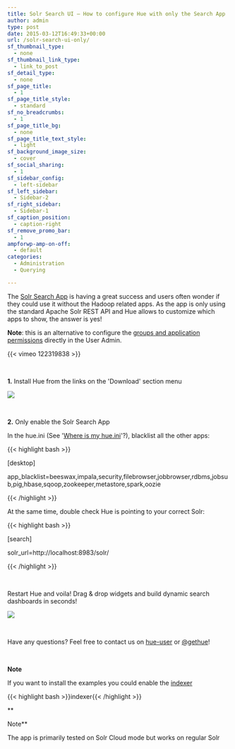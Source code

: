 ```yaml
---
title: Solr Search UI – How to configure Hue with only the Search App
author: admin
type: post
date: 2015-03-12T16:49:33+00:00
url: /solr-search-ui-only/
sf_thumbnail_type:
  - none
sf_thumbnail_link_type:
  - link_to_post
sf_detail_type:
  - none
sf_page_title:
  - 1
sf_page_title_style:
  - standard
sf_no_breadcrumbs:
  - 1
sf_page_title_bg:
  - none
sf_page_title_text_style:
  - light
sf_background_image_size:
  - cover
sf_social_sharing:
  - 1
sf_sidebar_config:
  - left-sidebar
sf_left_sidebar:
  - Sidebar-2
sf_right_sidebar:
  - Sidebar-1
sf_caption_position:
  - caption-right
sf_remove_promo_bar:
  - 1
ampforwp-amp-on-off:
  - default
categories:
  - Administration
  - Querying

---
```

The [Solr Search App][1] is having a great success and users often wonder if they could use it without the Hadoop related apps. As the app is only using the standard Apache Solr REST API and Hue allows to customize which apps to show, the answer is yes!

**Note**: this is an alternative to configure the [groups and application permissions][2] directly in the User Admin.

{{< vimeo 122319838 >}}

&nbsp;

**1.** Install Hue from the links on the 'Download' section menu

[<img src="https://cdn.gethue.com/uploads/2015/03/hue-download-1024x375.png" />][3]

&nbsp;

**2.** Only enable the Solr Search App

In the hue.ini (See '[Where is my hue.ini][4]'?), blacklist all the other apps:

{{< highlight bash >}}

[desktop]

app_blacklist=beeswax,impala,security,filebrowser,jobbrowser,rdbms,jobsub,pig,hbase,sqoop,zookeeper,metastore,spark,oozie

{{< /highlight >}}

At the same time, double check Hue is pointing to your correct Solr:

{{< highlight bash >}}

[search]

solr_url=http://localhost:8983/solr/

{{< /highlight >}}

&nbsp;

Restart Hue and voila! Drag & drop widgets and build dynamic search dashboards in seconds!

[<img src="https://cdn.gethue.com/uploads/2015/03/search-only-1024x530.png" />][5]

&nbsp;

Have any questions? Feel free to contact us on [hue-user][6] or [@gethue][7]!

&nbsp;

**Note**

If you want to install the examples you could enable the [indexer][8]

{{< highlight bash >}}indexer{{< /highlight >}}

**

Note**

The app is primarily tested on Solr Cloud mode but works on regular Solr

 [1]: https://gethue.com/search-app-enhancements-explore-even-more-data/
 [2]: https://gethue.com/how-to-manage-permissions-in-hue/
 [3]: https://cdn.gethue.com/uploads/2015/03/hue-download.png
 [4]: https://gethue.com/how-to-configure-hue-in-your-hadoop-cluster/
 [5]: https://cdn.gethue.com/uploads/2015/03/search-only.png
 [6]: http://groups.google.com/a/cloudera.org/group/hue-user
 [7]: https://twitter.com/gethue
 [8]: https://gethue.com/analyse-apache-logs-and-build-your-own-web-analytics-dashboard-with-hadoop-and-solr/

